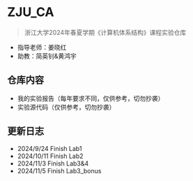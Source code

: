 # ZJU_CA
> 浙江大学2024年春夏学期《计算机体系结构》课程实验仓库
- 指导老师：姜晓红
- 助教：简英钊&黄鸿宇
## 仓库内容
- 我的实验报告（每年要求不同，仅供参考，切勿抄袭）
- 实验源代码（仅供参考，切勿抄袭）
## 更新日志
- 2024/9/24 Finish Lab1
- 2024/10/11 Finish Lab2
- 2024/11/3 Finish Lab3&4
- 2024/11/5 Finish Lab3_bonus
